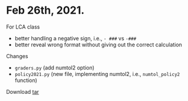 
# Feb 26th, 2021.
For LCA class
  * better handling a negative sign, i.e., ```- ###``` vs ```-###```
  * better reveal wrong format without giving out the correct calculation

Changes
  * ```graders.py``` (add numtol2 option)
  * ```policy2021.py``` (new file, implementing numtol2, i.e., ```numtol_policy2``` function)

Download [tar](https://github.com/tatpongkatanyukul/Autolab/raw/main/dev/autograde210226a.tar)
